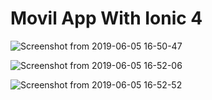 # Movil App With Ionic 4

![Screenshot from 2019-06-05 16-50-47](https://user-images.githubusercontent.com/40704923/58993072-18b5b200-87b2-11e9-9de3-1233443121fd.png)

![Screenshot from 2019-06-05 16-52-06](https://user-images.githubusercontent.com/40704923/58993153-48fd5080-87b2-11e9-82e0-3b8d6d1cd328.png)

![Screenshot from 2019-06-05 16-52-52](https://user-images.githubusercontent.com/40704923/58993190-60d4d480-87b2-11e9-8fdf-2fd16bb318b5.png)
